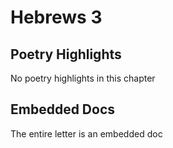 # Hebrews 3

## Poetry Highlights

No poetry highlights in this chapter

## Embedded Docs

The entire letter is an embedded doc


